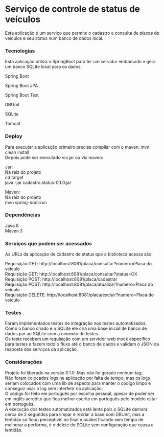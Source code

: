 # Serviço de controle de status de veículos

Esta aplicação é um serviço que permite o cadastro e consulta de placas de veículos e seu status num banco de dados local.

### Tecnologias

Esta aplicação utiliza o SpringBoot para ter um servidor embarcado e gera um banco SQLite local para os dados.

Spring Boot 

Spring Boot JPA

Spring Boot Test

DBUnit

SQLite

Tomcat


### Deploy

Para executar a aplicação primeiro precisa compilar com o maven: mvn clean install<br>
Depois pode ser executado via jar ou via maven:

Jar:<br>
Na raiz do projeto<br>
cd target<br>
java  -jar cadastro.status-0.1.0.jar

Maven:<br>
Na raiz do projeto<br>
mvn spring-boot:run<br>

### Dependências

Java 8<br>
Maven 3

### Serviços que podem ser acessados

As URLs da aplicação de cadastro de status que a biblioteca acessa são:<br>

Requisição GET: http://localhost:8081/placa/consultar?numero=Placa do veículo<br>
Requisição GET: http://localhost:8081/placa/consultar?status=OK<br>
Requisição POST: http://localhost:8081/placa/cadastrar<br>
Requisição POST: http://localhost:8081/placa/atualizar?numero=Placa do veículo<br>
Requisição DELETE: http://localhost:8081/placa/excluir?numero=Placa do veículo


### Testes

Foram implementados testes de integração nos testes automatizados. <br>
Como o banco criado é o SQLite ele cria uma base inicial de banco de dados par ao SQLite com a conexão de testes.<br>
Os teste recebem um requisição com um servidor web mock especifico para testes e fazem todo o fluxo até o banco de dados e validam o JSON da resposta dos serviços da aplicação.


### Considerações
Projeto foi liberado na versão 0.1.0. Mas não foi gerado nenhum tag;<br>
Não foram colocados logs na aplicação por falta de tempo, mas os logs seriam colocados com uma lib de aspecto para manter o código limpo e conseguir usar o log sem interferir na aplicação;<br>
O código foi feito em português por escolha pessoal, apesar de poder ser em inglês acredito que fica melhor escrito em português pelo modelo estar em português. <br>
A execução dos testes automatizados está lenta pois o SQLite demora cerca de 2 segundos para limpar e recriar a base com DBUnit, mas a lentidão só ficou perceptível no final e acabei ficando sem tempo de melhorar a performa, é o delete do SQLite sem configuração que causa a lentidão.<br>
